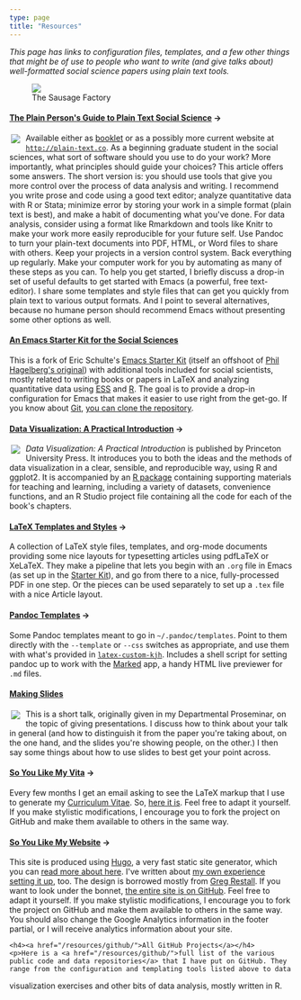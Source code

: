 ```yaml
---
type: page
title: "Resources"
---
```


<p><em>This page has links to configuration files, templates, and a few other things that might be of use to people who want to write (and give talks about) well-formatted social science papers using plain text tools.</em></p> 

<figure><img src="https://kieranhealy.org/files/misc/workflow-wide-tx.png"><figcaption>The Sausage Factory</figcaption></figure>


<div class="units-row"> <div class="unit-50"> <h4><a
  href="http://plain-text.co">The Plain Person's Guide to Plain Text
  Social Science</a> &rarr;</h4> <p><a
  href="http://plain-text.co"><img src = "https://kieranhealy.org/files/misc/plaintext_cover_tiny.png" style="float: left; padding: 2px 10px 5px 3px;"></a> Available either as <a href =
  "http://kieranhealy.org/files/papers/plain-person-text.pdf">booklet</a> or as a possibly more current website at <code><a
  href="http://plain-text.co">http://plain-text.co</a></code>. As a
  beginning graduate student in the social sciences, what sort of
  software should you use to do your work? More importantly, what
  principles should guide your choices? This article offers some
  answers. The short version is: you should use tools that give you
  more control over the process of data analysis and writing. I
  recommend you write prose and code using a good text editor; analyze
  quantitative data with R or Stata; minimize error by storing your
  work in a simple format (plain text is best), and make a habit of
  documenting what you've done. For data analysis, consider using a
  format like Rmarkdown and tools like Knitr to make your work more
  easily reproducible for your future self. Use Pandoc to turn your
  plain-text documents into PDF, HTML, or Word files to share with
  others. Keep your projects in a version control system. Back
  everything up regularly. Make your computer work for you by
  automating as many of these steps as you can. To help you get
  started, I briefly discuss a drop-in set of useful defaults to get
  started with Emacs (a powerful, free text-editor). I share some
  templates and style files that can get you quickly from plain text
  to various output formats. And I point to several alternatives,
  because no humane person should recommend Emacs without presenting
  some other options as well.</p>


<h4><a href="/resources/emacs-starter-kit"
    title="kjhealy/emacs-starter-kit @ GitHub">An Emacs Starter Kit
    for the Social Sciences</a></h4> <p>This is a fork of Eric
    Schulte's <a
    href="http://github.com/eschulte/emacs-starter-kit/tree">Emacs
    Starter Kit</a> (itself an offshoot of <a
    href="http://github.com/eschulte/emacs-starter-kit/tree">Phil
    Hagelberg's original</a>) with additional tools included for
    social scientists, mostly related to writing books or papers in
    LaTeX and analyzing quantitative data using <a
    href="http://ess.r-project.org/">ESS</a> and <a
    href="http://www.r-project.org/">R</a>. The goal is to provide a
    drop-in configuration for Emacs that makes it easier to use right
    from the get-go. If you know about <a href="http://git-scm.com/"
    title="Git - Fast Version Control System">Git</a>, <a
    href="http://github.com/kjhealy/emacs-starter-kit/tree/master"
    title="kjhealy's emacs-starter-kit at master &mdash; GitHub">you
    can clone the repository</a>.</p>
    
<h4><a href="https://amzn.to/2vfAixM">Data Visualization: A Practical Introduction</a> &rarr;</h4>
    <p><a href="https://amzn.to/2vfAixM"><img src = "https://kieranhealy.org/files/misc/dv_cover_tiny.png" style="float: left; padding: 2px 10px 5px 3px;"></a> <em>Data Visualization: A Practical Introduction</em> is published by Princeton University Press. It introduces you to both the ideas and the methods of data visualization in a clear, sensible, and reproducible way, using R and ggplot2. It is accompanied by an <a href="http://kjhealy.github.io/socviz">R package</a> containing supporting materials for teaching and learning, including a variety of datasets, convenience functions, and an R Studio project file containing all the code for each of the book's chapters.
    </p>
    
  </div>

<div class="unit-50">
<h4><a href="http://github.com/kjhealy/latex-custom-kjh">LaTeX Templates and Styles</a> &rarr;</h4>
<p>A collection of LaTeX style files, templates, and org-mode documents providing some nice layouts for typesetting articles using pdfLaTeX or XeLaTeX. They make a pipeline that lets you begin with an 
<code>.org</code> file in Emacs (as set up in the <a href="http://kjhealy.github.com/emacs-starter-kit/">Starter Kit</a>), and go from there to a nice, fully-processed PDF in one step. Or the pieces can be used separately 
to set up a <code>.tex</code> file with a nice Article layout.</p>  

<h4><a href="https://github.com/kjhealy/pandoc-templates">Pandoc Templates</a> &rarr;</h4>
<p>Some Pandoc templates meant to go in <code>~/.pandoc/templates</code>. Point to them directly with the <code>--template</code> or <code>--css</code> switches as appropriate, and use them with what's provided in <a 
href="http://github.com/kjhealy/latex-custom-kjh"><code>latex-custom-kjh</code></a>. Includes a shell script for setting pandoc up to work with the <a href="http://marked2app.com">Marked</a> app, a handy HTML live 
previewer for <code>.md</code> files.
</p>

<h4><a href="https://kieranhealy.org/blog/archives/2018/03/24/making-slides/">Making Slides</a></h4>

<p><a href="https://kieranhealy.org/blog/archives/2018/03/24/making-slides/"><img src = "https://kieranhealy.org/files/misc/sampletalk_tiny.png" style="float: left; padding: 2px 10px 5px 3px;"></a> This is a short talk, originally given in my Departmental Proseminar, on the topic of giving presentations. I discuss how to think about your talk in general (and how to distinguish it from the paper you're taking about, on the one hand, and the slides you're showing people, on the other.) I then say some things about how to use slides to best get your point across.</p> 

<h4><a href="http://kjhealy.github.com/kjh-vita/">So You Like My Vita</a> &rarr;</h4>
<p>Every few months I get an email asking to see the LaTeX markup that I use to generate my <a href="http://kieranhealy.org/vita.pdf">Curriculum Vitae</a>. So, <a href="http://kjhealy.github.com/kjh-vita/" 
title="kjhealy's kjh-vita @ GitHub">here it is</a>. Feel free to adapt it yourself. If you make stylistic modifications, I encourage you to fork the project on GitHub and make them available to others in the same way.</p>

<h4><a href="http://github.com/kjhealy/kieranhealy.hugo/">So You Like My Website</a> &rarr;</h4>
<p>This site is produced using <a href="http://gohugo.io">Hugo</a>, a very fast static site generator, which you can <a href="http://gohugo.io/overview/introduction/">read more about here</a>. I've written about <a 
href="http://kieranhealy.org/blog/archives/2014/02/24/powered-by-hugo/">my own experience setting it up</a>, too. The design is borrowed mostly from <a href="http://consequently.org/">Greg Restall</a>. If you want to look 
under the bonnet, <a href="http://kjhealy.github.com/kieranhealy.hugo/" title="This website's source">the entire site is on GitHub</a>. Feel free to adapt it yourself. If you make stylistic modifications, I encourage you 
to fork the project on GitHub and make them available to others in the same way. You should also change the Google Analytics information in the footer partial, or I will receive analytics information about your site.</p>

    
    <h4><a href="/resources/github/">All GitHub Projects</a></h4>
    <p>Here is a <a href="/resources/github/">full list of the various public code and data repositories</a> that I have put on GitHub. They range from the configuration and templating tools listed above to data 
visualization exercises and other bits of data analysis, mostly written in R. 
  </div>
</div>
</div>
</div>
</div>
